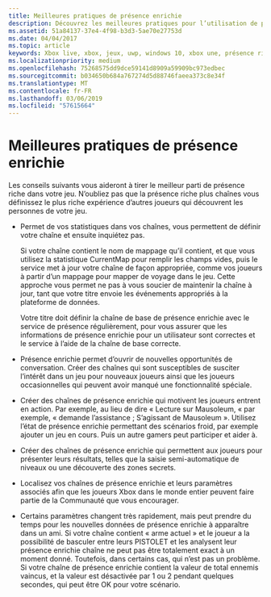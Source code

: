 ```yaml
---
title: Meilleures pratiques de présence enrichie
description: Découvrez les meilleures pratiques pour l’utilisation de présence de riches Xbox Live.
ms.assetid: 51a84137-37e4-4f98-b3d3-5ae70e27753d
ms.date: 04/04/2017
ms.topic: article
keywords: Xbox live, xbox, jeux, uwp, windows 10, xbox une, présence riche, meilleures pratiques
ms.localizationpriority: medium
ms.openlocfilehash: 75268575dd9dce59141d8909a59909bc973edbec
ms.sourcegitcommit: b034650b684a767274d5d88746faeea373c8e34f
ms.translationtype: MT
ms.contentlocale: fr-FR
ms.lasthandoff: 03/06/2019
ms.locfileid: "57615664"
---
```

# <a name="rich-presence-best-practices"></a>Meilleures pratiques de présence enrichie

Les conseils suivants vous aideront à tirer le meilleur parti de présence riche dans votre jeu. N’oubliez pas que la présence riche plus chaînes vous définissez le plus riche expérience d’autres joueurs qui découvrent les personnes de votre jeu.

-   Permet de vos statistiques dans vos chaînes, vous permettent de définir votre chaîne et ensuite inquiétez pas.

    Si votre chaîne contient le nom de mappage qu’il contient, et que vous utilisez la statistique CurrentMap pour remplir les champs vides, puis le service met à jour votre chaîne de façon appropriée, comme vos joueurs à partir d’un mappage pour mapper de voyage dans le jeu. Cette approche vous permet ne pas à vous soucier de maintenir la chaîne à jour, tant que votre titre envoie les événements appropriés à la plateforme de données.

    Votre titre doit définir la chaîne de base de présence enrichie avec le service de présence régulièrement, pour vous assurer que les informations de présence enrichie pour un utilisateur sont correctes et le service à l’aide de la chaîne de base correcte.

-   Présence enrichie permet d’ouvrir de nouvelles opportunités de conversation. Créer des chaînes qui sont susceptibles de susciter l’intérêt dans un jeu pour nouveaux joueurs ainsi que les joueurs occasionnelles qui peuvent avoir manqué une fonctionnalité spéciale.

-   Créer des chaînes de présence enrichie qui motivent les joueurs entrent en action. Par exemple, au lieu de dire « Lecture sur Mausoleum, « par exemple, « demande l’assistance ; S’agissant de Mausoleum ». Utilisez l’état de présence enrichie permettant des scénarios froid, par exemple ajouter un jeu en cours. Puis un autre gamers peut participer et aider à.

-   Créer des chaînes de présence enrichie qui permettent aux joueurs pour présenter leurs résultats, telles que la saisie semi-automatique de niveaux ou une découverte des zones secrets.

-   Localisez vos chaînes de présence enrichie et leurs paramètres associés afin que les joueurs Xbox dans le monde entier peuvent faire partie de la Communauté que vous encourager.

-   Certains paramètres changent très rapidement, mais peut prendre du temps pour les nouvelles données de présence enrichie à apparaître dans un ami. Si votre chaîne contient « arme actuel » et le joueur a la possibilité de basculer entre leurs PISTOLET et les analysent leur présence enrichie chaîne ne peut pas être totalement exact à un moment donné. Toutefois, dans certains cas, qui n’est pas un problème. Si votre chaîne de présence enrichie contient la valeur de total ennemis vaincus, et la valeur est désactivée par 1 ou 2 pendant quelques secondes, qui peut être OK pour votre scénario.
